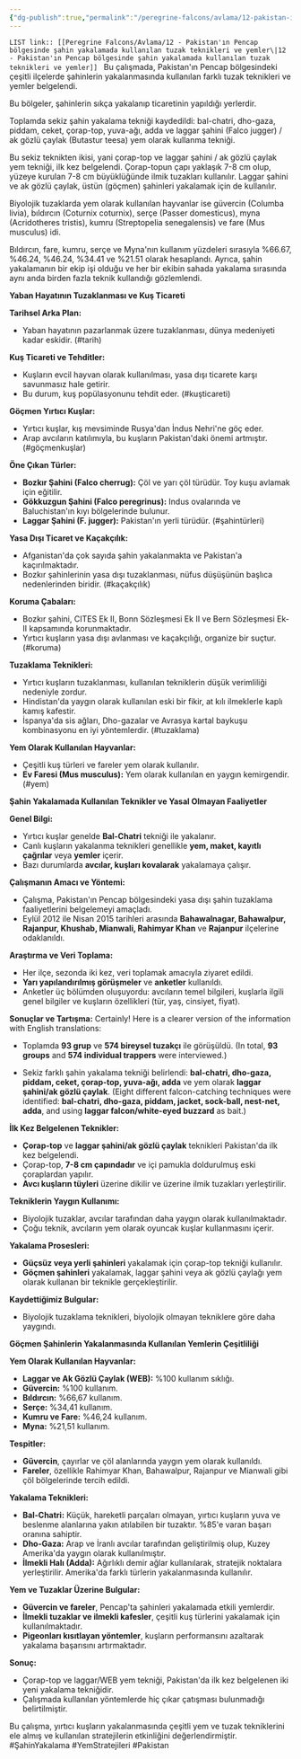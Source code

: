 ```yaml
---
{"dg-publish":true,"permalink":"/peregrine-falcons/avlama/12-pakistan-in-pencap-boelgesinde-sahin-yakalamada-kullanilan-tuzak-teknikleri-ve-yemler/"}
---
```


`LIST link:: [[Peregrine Falcons/Avlama/12 - Pakistan'ın Pencap bölgesinde şahin yakalamada kullanılan tuzak teknikleri ve yemler\|12 - Pakistan'ın Pencap bölgesinde şahin yakalamada kullanılan tuzak teknikleri ve yemler]]
`
Bu çalışmada, Pakistan'ın Pencap bölgesindeki çeşitli ilçelerde şahinlerin yakalanmasında kullanılan farklı tuzak teknikleri ve yemler belgelendi. 

Bu bölgeler, şahinlerin sıkça yakalanıp ticaretinin yapıldığı yerlerdir. 

Toplamda sekiz şahin yakalama tekniği kaydedildi: bal-chatri, dho-gaza, piddam, ceket, çorap-top, yuva-ağı, adda ve laggar şahini (Falco jugger) / ak gözlü çaylak (Butastur teesa) yem olarak kullanma tekniği. 

Bu sekiz teknikten ikisi, yani çorap-top ve laggar şahini / ak gözlü çaylak yem tekniği, ilk kez belgelendi. Çorap-topun çapı yaklaşık 7-8 cm olup, yüzeye kurulan 7-8 cm büyüklüğünde ilmik tuzakları kullanılır. Laggar şahini ve ak gözlü çaylak, üstün (göçmen) şahinleri yakalamak için de kullanılır. 

Biyolojik tuzaklarda yem olarak kullanılan hayvanlar ise güvercin (Columba livia), bıldırcın (Coturnix coturnix), serçe (Passer domesticus), myna (Acridotheres tristis), kumru (Streptopelia senegalensis) ve fare (Mus musculus) idi. 

Bıldırcın, fare, kumru, serçe ve Myna'nın kullanım yüzdeleri sırasıyla %66.67, %46.24, %46.24, %34.41 ve %21.51 olarak hesaplandı. Ayrıca, şahin yakalamanın bir ekip işi olduğu ve her bir ekibin sahada yakalama sırasında aynı anda birden fazla teknik kullandığı gözlemlendi.

**Yaban Hayatının Tuzaklanması ve Kuş Ticareti**

**Tarihsel Arka Plan:**
- Yaban hayatının pazarlanmak üzere tuzaklanması, dünya medeniyeti kadar eskidir. (#tarih)

**Kuş Ticareti ve Tehditler:**
- Kuşların evcil hayvan olarak kullanılması, yasa dışı ticarete karşı savunmasız hale getirir.
- Bu durum, kuş popülasyonunu tehdit eder. (#kuşticareti)

**Göçmen Yırtıcı Kuşlar:**
- Yırtıcı kuşlar, kış mevsiminde Rusya'dan İndus Nehri'ne göç eder.
- Arap avcıların katılımıyla, bu kuşların Pakistan'daki önemi artmıştır. (#göçmenkuşlar)

**Öne Çıkan Türler:**
- **Bozkır Şahini (Falco cherrug):** Çöl ve yarı çöl türüdür. Toy kuşu avlamak için eğitilir.
- **Gökkuzgun Şahini (Falco peregrinus):** Indus ovalarında ve Baluchistan'ın kıyı bölgelerinde bulunur.
- **Laggar Şahini (F. jugger):** Pakistan'ın yerli türüdür. (#şahintürleri)

**Yasa Dışı Ticaret ve Kaçakçılık:**
- Afganistan'da çok sayıda şahin yakalanmakta ve Pakistan'a kaçırılmaktadır.
- Bozkır şahinlerinin yasa dışı tuzaklanması, nüfus düşüşünün başlıca nedenlerinden biridir. (#kaçakçılık)

**Koruma Çabaları:**
- Bozkır şahini, CITES Ek II, Bonn Sözleşmesi Ek II ve Bern Sözleşmesi Ek-II kapsamında korunmaktadır.
- Yırtıcı kuşların yasa dışı avlanması ve kaçakçılığı, organize bir suçtur. (#koruma)

**Tuzaklama Teknikleri:**
- Yırtıcı kuşların tuzaklanması, kullanılan tekniklerin düşük verimliliği nedeniyle zordur.
- Hindistan'da yaygın olarak kullanılan eski bir fikir, at kılı ilmeklerle kaplı kamış kafestir.
- İspanya'da sis ağları, Dho-gazalar ve Avrasya kartal baykuşu kombinasyonu en iyi yöntemlerdir. (#tuzaklama)

**Yem Olarak Kullanılan Hayvanlar:**
- Çeşitli kuş türleri ve fareler yem olarak kullanılır.
- **Ev Faresi (Mus musculus):** Yem olarak kullanılan en yaygın kemirgendir. (#yem)

**Şahin Yakalamada Kullanılan Teknikler ve Yasal Olmayan Faaliyetler**

**Genel Bilgi:**
- Yırtıcı kuşlar genelde **Bal-Chatri** tekniği ile yakalanır.
- Canlı kuşların yakalanma teknikleri genellikle **yem, maket, kayıtlı çağrılar** veya **yemler** içerir.
- Bazı durumlarda **avcılar, kuşları kovalarak** yakalamaya çalışır.

**Çalışmanın Amacı ve Yöntemi:**
- Çalışma, Pakistan'ın Pencap bölgesindeki yasa dışı şahin tuzaklama faaliyetlerini belgelemeyi amaçladı.
- Eylül 2012 ile Nisan 2015 tarihleri arasında **Bahawalnagar, Bahawalpur, Rajanpur, Khushab, Mianwali, Rahimyar Khan** ve **Rajanpur** ilçelerine odaklanıldı.

**Araştırma ve Veri Toplama:**
- Her ilçe, sezonda iki kez, veri toplamak amacıyla ziyaret edildi.
- **Yarı yapılandırılmış görüşmeler** ve **anketler** kullanıldı.
- Anketler üç bölümden oluşuyordu: avcıların temel bilgileri, kuşlarla ilgili genel bilgiler ve kuşların özellikleri (tür, yaş, cinsiyet, fiyat).

**Sonuçlar ve Tartışma:**
Certainly! Here is a clearer version of the information with English translations:

- Toplamda **93 grup** ve **574 bireysel tuzakçı** ile görüşüldü. (In total, **93 groups** and **574 individual trappers** were interviewed.)
  
- Sekiz farklı şahin yakalama tekniği belirlendi: **bal-chatri, dho-gaza, piddam, ceket, çorap-top, yuva-ağı, adda** ve yem olarak **laggar şahini/ak gözlü çaylak**. (Eight different falcon-catching techniques were identified: **bal-chatri, dho-gaza, piddam, jacket, sock-ball, nest-net, adda**, and using **laggar falcon/white-eyed buzzard** as bait.)
  
**İlk Kez Belgelenen Teknikler:**
- **Çorap-top** ve **laggar şahini/ak gözlü çaylak** teknikleri Pakistan'da ilk kez belgelendi.
- Çorap-top, **7-8 cm çapındadır** ve içi pamukla doldurulmuş eski çoraplardan yapılır.
- **Avcı kuşların tüyleri** üzerine dikilir ve üzerine ilmik tuzakları yerleştirilir.

**Tekniklerin Yaygın Kullanımı:**
- Biyolojik tuzaklar, avcılar tarafından daha yaygın olarak kullanılmaktadır.
- Çoğu teknik, avcıların yem olarak oyuncak kuşlar kullanmasını içerir.

**Yakalama Prosesleri:**
- **Güçsüz veya yerli şahinleri** yakalamak için çorap-top tekniği kullanılır.
- **Göçmen şahinleri** yakalamak, laggar şahini veya ak gözlü çaylağı yem olarak kullanan bir teknikle gerçekleştirilir.
  
**Kaydettiğimiz Bulgular:**
- Biyolojik tuzaklama teknikleri, biyolojik olmayan tekniklere göre daha yaygındı.

**Göçmen Şahinlerin Yakalanmasında Kullanılan Yemlerin Çeşitliliği**

**Yem Olarak Kullanılan Hayvanlar:**
- **Laggar ve Ak Gözlü Çaylak (WEB):** %100 kullanım sıklığı.
- **Güvercin:** %100 kullanım.
- **Bıldırcın:** %66,67 kullanım.
- **Serçe:** %34,41 kullanım.
- **Kumru ve Fare:** %46,24 kullanım.
- **Myna:** %21,51 kullanım.

**Tespitler:**
- **Güvercin**, çayırlar ve çöl alanlarında yaygın yem olarak kullanıldı.
- **Fareler**, özellikle Rahimyar Khan, Bahawalpur, Rajanpur ve Mianwali gibi çöl bölgelerinde tercih edildi.

**Yakalama Teknikleri:**
- **Bal-Chatri:** Küçük, hareketli parçaları olmayan, yırtıcı kuşların yuva ve beslenme alanlarına yakın atılabilen bir tuzaktır. %85'e varan başarı oranına sahiptir.
- **Dho-Gaza:** Arap ve İranlı avcılar tarafından geliştirilmiş olup, Kuzey Amerika'da yaygın olarak kullanılmıştır.
- **İlmekli Halı (Adda):** Ağırlıklı demir ağlar kullanılarak, stratejik noktalara yerleştirilir. Amerika'da farklı türlerin yakalanmasında kullanılır.

**Yem ve Tuzaklar Üzerine Bulgular:**
- **Güvercin ve fareler**, Pencap'ta şahinleri yakalamada etkili yemlerdir.
- **İlmekli tuzaklar ve ilmekli kafesler**, çeşitli kuş türlerini yakalamak için kullanılmaktadır.
- **Pigeonları kısıtlayan yöntemler**, kuşların performansını azaltarak yakalama başarısını artırmaktadır.

**Sonuç:**
- Çorap-top ve laggar/WEB yem tekniği, Pakistan'da ilk kez belgelenen iki yeni yakalama tekniğidir.
- Çalışmada kullanılan yöntemlerde hiç çıkar çatışması bulunmadığı belirtilmiştir.

Bu çalışma, yırtıcı kuşların yakalanmasında çeşitli yem ve tuzak tekniklerini ele almış ve kullanılan stratejilerin etkinliğini değerlendirmiştir. #ŞahinYakalama #YemStratejileri #Pakistan